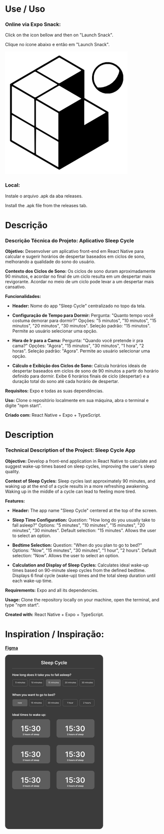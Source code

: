 # Use / Uso

### Online via Expo Snack:
Click on the icon bellow and then on "Launch Snack".

Clique no ícone abaixo e então em "Launch Snack".

[![Expo Snack](./snackico.svg)](https://snack.expo.dev/@dglr/b8976d?platform=android)

### Local:

Instale o arquivo .apk da aba releases.

Install the .apk file from the releases tab.

# Descrição

### Descrição Técnica do Projeto: Aplicativo Sleep Cycle

**Objetivo:** Desenvolver um aplicativo front-end em React Native para calcular e sugerir horários de despertar baseados em ciclos de sono, melhorando a qualidade do sono do usuário.

**Contexto dos Ciclos de Sono:** Os ciclos de sono duram aproximadamente 90 minutos, e acordar no final de um ciclo resulta em um despertar mais revigorante. Acordar no meio de um ciclo pode levar a um despertar mais cansativo.

**Funcionalidades:**

- **Header:** Nome do app "Sleep Cycle" centralizado no topo da tela.

- **Configuração de Tempo para Dormir:** Pergunta: "Quanto tempo você costuma demorar para dormir?" Opções: "5 minutos", "10 minutos", "15 minutos", "20 minutos", "30 minutos". Seleção padrão: "15 minutos". Permite ao usuário selecionar uma opção.

- **Hora de Ir para a Cama:** Pergunta: "Quando você pretende ir pra cama?" Opções: "Agora", "15 minutos", "30 minutos", "1 hora", "2 horas". Seleção padrão: "Agora". Permite ao usuário selecionar uma opção.

- **Cálculo e Exibição dos Ciclos de Sono:** Calcula horários ideais de despertar baseados em ciclos de sono de 90 minutos a partir do horário definido para dormir. Exibe 6 horários finais de ciclo (despertar) e a duração total do sono até cada horário de despertar.

**Requisitos:** Expo e todas as suas dependências.

**Uso:** Clone o repositório localmente em sua máquina, abra o terminal e digite "npm start".

**Criado com:** React Native + Expo + TypeScript.

# Description

### Technical Description of the Project: Sleep Cycle App

**Objective:** Develop a front-end application in React Native to calculate and suggest wake-up times based on sleep cycles, improving the user's sleep quality.

**Context of Sleep Cycles:** Sleep cycles last approximately 90 minutes, and waking up at the end of a cycle results in a more refreshing awakening. Waking up in the middle of a cycle can lead to feeling more tired.

**Features:**

- **Header:** The app name "Sleep Cycle" centered at the top of the screen.

- **Sleep Time Configuration:** Question: "How long do you usually take to fall asleep?" Options: "5 minutes", "10 minutes", "15 minutes", "20 minutes", "30 minutes". Default selection: "15 minutes". Allows the user to select an option.

- **Bedtime Selection:** Question: "When do you plan to go to bed?" Options: "Now", "15 minutes", "30 minutes", "1 hour", "2 hours". Default selection: "Now". Allows the user to select an option.

- **Calculation and Display of Sleep Cycles:** Calculates ideal wake-up times based on 90-minute sleep cycles from the defined bedtime. Displays 6 final cycle (wake-up) times and the total sleep duration until each wake-up time.

**Requirements:** Expo and all its dependencies.

**Usage:** Clone the repository locally on your machine, open the terminal, and type "npm start".

**Created with:** React Native + Expo + TypeScript.

# Inspiration / Inspiração:

[**Figma**](https://www.figma.com/design/AnwZh6cquji9MtaYOEsrXK/Sleep-Cycle?node-id=0-1&t=MtbYK51AMwqA2D1Y-1)

![Inspiration](./inspiration.png)
